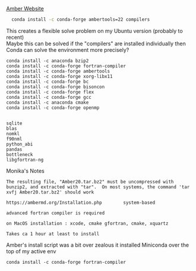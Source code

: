 [Amber Website](https://ambermd.org/GetAmber.php)
```Bash
  conda install -c conda-forge ambertools=22 compilers
```
This creates a flexible solve problem on my Ubuntu version (probably to recent)  
Maybe this can be solved if the "compilers" are installed individually then Conda can solve the environment more precisely? 
```Shell
conda install -c anaconda bzip2
conda install -c conda-forge fortran-compiler
conda install -c conda-forge ambertools
conda install -c conda-forge xorg-libx11
conda install -c conda-forge bc
conda install -c conda-forge bisoncon
conda install -c conda-forge flex
conda install -c conda-forge gcc
conda install -c anaconda cmake
conda install -c conda-forge openmp


sqlite
blas
nomkl
f90nml
python_abi
pandas
bottleneck
libgfortran-ng
```
Monika's Notes 
```
The resulting file, "Amber20.tar.bz2" must be uncompressed with bunzip2, and extracted with "tar".  On most systems, the command 'tar xvfj Amber20.tar.bz2' should work 

https://ambermd.org/Installation.php        system-based 

advanced fortran compiler is required 

on MacOS installation : xcode, cmake gfortran, cmake, xquartz 

Takes ca 1 hour at least to install
```

Amber's install script was a bit over zealous it installed Miniconda over the top of my active env 

```conda install -c conda-forge fortran-compiler```

